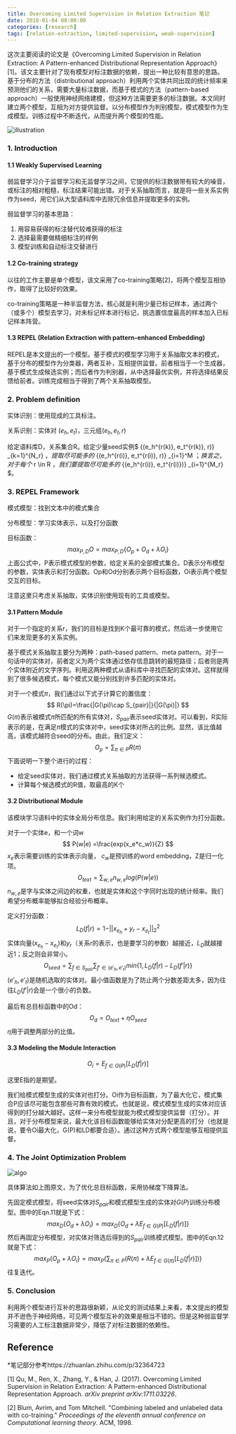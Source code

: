 ```yaml
---
title: Overcoming Limited Supervision in Relation Extraction 笔记
date: 2018-01-04 08:00:00
categories: [research]
tags: [relation-extraction, limited-supervision, weak-supervision]
---
```


这次主要阅读的论文是《Overcoming Limited Supervision in Relation Extraction: A Pattern-enhanced Distributional Representation Approach》[1]。该文主要针对了现有模型对标注数据的依赖，提出一种比较有意思的思路。基于分布的方法（distributional approach）利用两个实体共同出现的统计频率来预测他们的关系，需要大量标注数据，而基于模式的方法（pattern-based approach）一般使用神经网络建模，但这种方法需要更多的标注数据。本文同时建立两个模型，互相为对方提供监督。以分布模型作为判别模型，模式模型作为生成模型。训练过程中不断迭代，从而提升两个模型的性能。

![illustration](https://lorrin-1251763245.cos.ap-shanghai.myqcloud.com/photo/2018-03-12-201441.jpg)

### 1. Introduction

#### 1.1 Weakly Supervised Learning

弱监督学习介于监督学习和无监督学习之间，它提供的标注数据带有较大的噪音，或标注的相对粗糙，标注结果可能出错。对于关系抽取而言，就是将一些关系实例作为seed，用它们从大型语料库中去除冗余信息并提取更多的实例。

弱监督学习的基本思路：

1. 用容易获得的标注替代较难获得的标注
2. 选择最需要做精细标注的样例
3. 模型训练和自动标注交替进行

#### 1.2 Co-training strategy

以往的工作主要是单个模型，该文采用了co-training策略[2]，将两个模型互相协作，取得了比较好的效果。

co-training策略是一种半监督方法，核心就是利用少量已标记样本，通过两个（或多个）模型去学习，对未标记样本进行标记，挑选置信度最高的样本加入已标记样本阵营。

#### 1.3 REPEL (Relation Extraction with pattern-enhanced Embedding)

REPEL是本文提出的一个模型。基于模式的模型学习用于关系抽取文本的模式，基于分布的模型作为分类器，两者互补，互相提供监督。前者相当于一个生成器，基于模式生成候选实例；而后者作为判别器，从中选择最优实例，并将选择结果反馈给前者。训练完成相当于得到了两个关系抽取模型。

### 2. Problem definition

实体识别：使用现成的工具标注。

关系识别：实体对 $(e_h, e_t)$，三元组$(e_h, e_t, r)$

给定语料库D，关系集合R。给定少量seed实例$ \{(e_h^{r(k)}, e_t^{r(k)}, r)\} _{k=1}^{N_r} $，提取尽可能多的$ \{(e_h^{r(i)}, e_t^{r(i)}, r)\} _{i=1}^M $；换言之，对于每个$ r \in R $，我们要提取尽可能多的$ \{(e_h^{r(i)}, e_t^{r(i)})\} _{i=1}^{M_r} $。

### 3. REPEL Framework

模式模型：找到文本中的模式集合

分布模型：学习实体表示，以及打分函数

目标函数：
$$
max_{P,D}O = max_{P,D}\{O_p + O_d + \lambda O_i\}
$$
上面公式中，P表示模式模型的参数，给定关系的全部模式集合。D表示分布模型的参数，实体表示和打分函数。Op和Od分别表示两个目标函数，Oi表示两个模型交互的目标。

注意这里只考虑关系抽取，实体识别使用现有的工具或模型。

#### 3.1 Pattern Module

对于一个指定的关系r，我们的目标是找到K个最可靠的模式，然后进一步使用它们来发现更多的关系实例。

基于模式关系抽取主要分为两种：path-based pattern、meta pattern。对于一句话中的实体对，前者定义为两个实体通过依存信息跳转的最短路径；后者则是两个实体附近的文字序列。利用这两种模式从语料库中寻找匹配的实体对。这样就得到了很多候选模式，每个模式又能分别找到许多匹配的实体对。

对于一个模式$\pi$，我们通过以下式子计算它的置信度：
$$
R(\pi)=\frac{|G(\pi)\cap S_{pair}|}{|G(\pi)|}
$$
$G(\pi)$表示被模式$\pi$所匹配的所有实体对，$S_{pair}$表示seed实体对。可以看到，R实际表示的是，在满足$\pi$模式的实体对中，seed实体对所占的比例。显然，该比值越高，该模式越符合seed的分布。由此，我们定义：
$$
O_p = \sum_{\pi \in P}R(\pi)
$$
下面说明一下整个进行的过程：

- 给定seed实体对，我们通过模式关系抽取的方法获得一系列候选模式。
- 计算每个候选模式的R值，取最高的K个

#### 3.2 Distributional Module

该模块学习语料中的实体全局分布信息。我们利用给定的关系实例作为打分函数。

对于一个实体e，和一个词w
$$
P(w|e) =\frac{exp(x_e*c_w)}{Z}
$$
$x_e$表示需要训练的实体表示向量， $c_w$是预训练的word embedding，Z是归一化项。
$$
O_{text} = \sum_{w,e}n_{w,e}log(P(w|e))
$$
$n_{w,e}$是字与实体之间边的权重，也就是实体和这个字同时出现的统计频率。我们希望分布概率能够拟合经验分布概率。

定义打分函数：
$$
L_D(f|r)=1-||x_{e_h} + y_r- x_{e_t} ||^2_2
$$
实体向量$(x_{e_h} - x_{e_t})$和$y_r$（关系r的表示，也是要学习的参数）越接近，$L_D$就越接近1；反之则会非常小。
$$
O_{seed} = \sum_{f\in S_{pair}} \sum_{f'\in(e'_h,e'_t)} {min\{1, L_D(f|r) - L_D(f'|r)\}}
$$
$(e'_h,e'_t)$是随机选取的实体对。最小值函数是为了防止两个分数差距太多，因为往往$L_D(f'|r)$会是一个很小的负数。

最后有总目标函数中的Od：
$$
O_d = O_{text} + \eta O_{seed}
$$
$\eta$用于调整两部分的比值。

#### 3.3 Modeling the Module Interaction

$$
O_i = E_{f\in G(P)}[L_D(f|r)]
$$

这里E指的是期望。

我们给模式模型生成的实体对也打分。Oi作为目标函数，为了最大化它，模式集合P应该尽可能包含那些可靠有效的模式。也就是说，模式模型生成的实体对应该得到的打分越大越好。这样一来分布模型就能为模式模型提供监督（打分）。并且，对于分布模型来说，最大化该目标函数能够给实体对分配更高的打分（也就是说，要令Oi最大化，G(P)和LD都要合适）。通过这种方式两个模型能够互相提供监督。

### 4. The Joint Optimization Problem

![algo](https://lorrin-1251763245.cos.ap-shanghai.myqcloud.com/photo/2018-03-12-201444.jpg)

具体算法如上图原文，为了优化总目标函数，采用协梯度下降算法。

先固定模式模型，将seed实体对$S_{pair}$和模式模型生成的实体对$G(P)$训练分布模型。图中的Eqn.11就是下式：
$$
max_D \{ O_d + \lambda O_i \} = max_D \{ O_d + \lambda E_{f \in G(P)}[L_D(f|r)] \}
$$
然后再固定分布模型，对实体对筛选后得到的$S_{pair}$训练模式模型。图中的Eqn.12就是下式：
$$
max_P \{ O_p + \lambda O_i \} = max_P \{ \sum_{\pi \in P}(R(\pi) + \lambda E_{f \in G(\pi)}[L_D(f|r)]) \}
$$
往复迭代。

### 5. Conclusion

利用两个模型进行互补的思路很新颖，从论文的测试结果上来看，本文提出的模型并不逊色于神经网络，可见两个模型互补的效果是相当不错的。但是这种弱监督学习需要的人工标注数据非常少，降低了对标注数据的依赖性。

## Reference

\*笔记部分参考https://zhuanlan.zhihu.com/p/32364723

[1] Qu, M., Ren, X., Zhang, Y., & Han, J. (2017). Overcoming Limited Supervision in Relation Extraction: A Pattern-enhanced Distributional Representation Approach. *arXiv preprint arXiv:1711.03226*.

[2] Blum, Avrim, and Tom Mitchell. "Combining labeled and unlabeled data with co-training." *Proceedings of the eleventh annual conference on Computational learning theory*. ACM, 1998.

